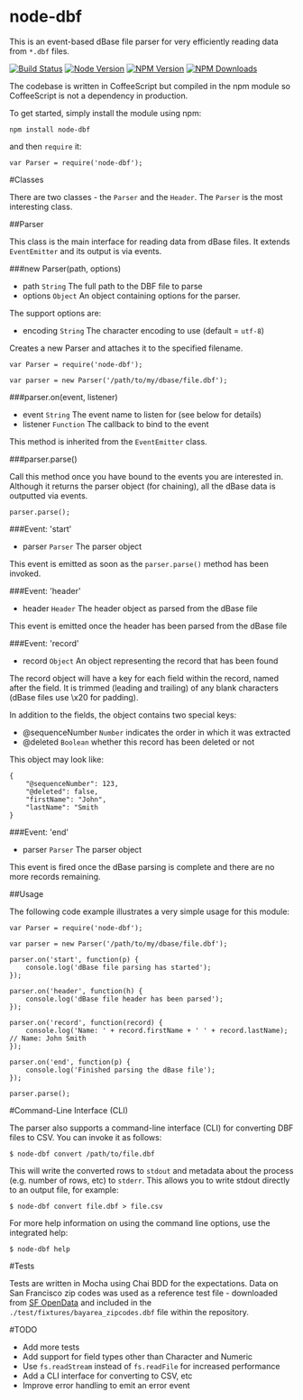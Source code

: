 node-dbf
========

This is an event-based dBase file parser for very efficiently reading data from `*.dbf` files.

  [![Build Status][travis-image]][travis-url]
  [![Node Version][node-image]][node-url]
  [![NPM Version][npm-image]][npm-url]
  [![NPM Downloads][downloads-image]][downloads-url]

The codebase is written in CoffeeScript but compiled in the npm module so CoffeeScript is not a dependency in production.

To get started, simply install the module using npm:

    npm install node-dbf

and then `require` it:

    var Parser = require('node-dbf');

#Classes

There are two classes - the `Parser` and the `Header`. The `Parser` is the most interesting class.

##Parser

This class is the main interface for reading data from dBase files. It extends `EventEmitter` and its output is via events.

###new Parser(path, options)

* path `String` The full path to the DBF file to parse
* options `Object` An object containing options for the parser.

The support options are:

* encoding `String` The character encoding to use (default = `utf-8`)

Creates a new Parser and attaches it to the specified filename.

    var Parser = require('node-dbf');
    
    var parser = new Parser('/path/to/my/dbase/file.dbf');

###parser.on(event, listener)

* event `String` The event name to listen for (see below for details)
* listener `Function` The callback to bind to the event

This method is inherited from the `EventEmitter` class.

###parser.parse()

Call this method once you have bound to the events you are interested in. Although it returns the parser object (for chaining), all the dBase data is outputted via events.

    parser.parse();

###Event: 'start'

* parser `Parser` The parser object

This event is emitted as soon as the `parser.parse()` method has been invoked.

###Event: 'header'

* header `Header` The header object as parsed from the dBase file

This event is emitted once the header has been parsed from the dBase file

###Event: 'record'

* record `Object` An object representing the record that has been found

The record object will have a key for each field within the record, named after the field. It is trimmed (leading and trailing) of any blank characters (dBase files use \x20 for padding).

In addition to the fields, the object contains two special keys:

* @sequenceNumber `Number` indicates the order in which it was extracted
* @deleted `Boolean` whether this record has been deleted or not

This object may look like:

    {
        "@sequenceNumber": 123,
        "@deleted": false,
        "firstName": "John",
        "lastName": "Smith
    }

###Event: 'end'

* parser `Parser` The parser object

This event is fired once the dBase parsing is complete and there are no more records remaining.

##Usage

The following code example illustrates a very simple usage for this module:

    var Parser = require('node-dbf');
    
    var parser = new Parser('/path/to/my/dbase/file.dbf');
    
    parser.on('start', function(p) {
        console.log('dBase file parsing has started');
    });
    
    parser.on('header', function(h) {
        console.log('dBase file header has been parsed');
    });
    
    parser.on('record', function(record) {
        console.log('Name: ' + record.firstName + ' ' + record.lastName); // Name: John Smith
    });
    
    parser.on('end', function(p) {
        console.log('Finished parsing the dBase file');
    });
    
    parser.parse();

#Command-Line Interface (CLI)

The parser also supports a command-line interface (CLI) for converting DBF files to CSV. You can invoke it as follows:

    $ node-dbf convert /path/to/file.dbf

This will write the converted rows to `stdout` and metadata about the process (e.g. number of rows, etc) to `stderr`. This allows you to write stdout directly to an output file, for example:

    $ node-dbf convert file.dbf > file.csv

For more help information on using the command line options, use the integrated help:

    $ node-dbf help

#Tests

Tests are written in Mocha using Chai BDD for the expectations. Data on San Francisco zip codes was used as a reference test file - downloaded from [SF OpenData](https://data.sfgov.org/) and included in the `./test/fixtures/bayarea_zipcodes.dbf` file within the repository.

#TODO

* Add more tests
* Add support for field types other than Character and Numeric
* Use `fs.readStream` instead of `fs.readFile` for increased performance
* Add a CLI interface for converting to CSV, etc
* Improve error handling to emit an error event

[travis-image]:https://travis-ci.org/abstractvector/node-dbf.svg?branch=master
[travis-url]: https://travis-ci.org/abstractvector/node-dbf
[node-image]: https://img.shields.io/node/v/node-dbf.svg
[node-url]: https://npmjs.org/package/node-dbf
[npm-image]: https://img.shields.io/npm/v/node-dbf.svg
[npm-url]: https://npmjs.org/package/node-dbf
[downloads-image]: https://img.shields.io/npm/dt/node-dbf.svg
[downloads-url]: https://npmjs.org/package/node-dbf
